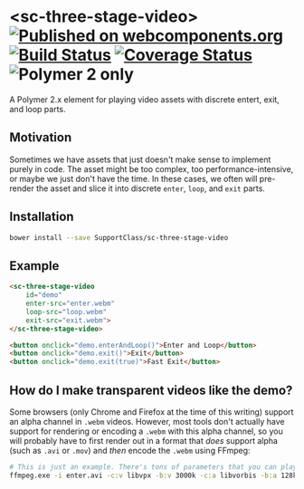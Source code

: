 # \<sc-three-stage-video\> [![Published on webcomponents.org](https://img.shields.io/badge/webcomponents.org-published-blue.svg)](https://www.webcomponents.org/element/NodeCGElemements/sc-three-stage-video) [![Build Status](https://travis-ci.org/SupportClass/sc-three-stage-video.svg?branch=master)](https://travis-ci.org/SupportClass/sc-three-stage-video) [![Coverage Status](https://coveralls.io/repos/github/SupportClass/sc-three-stage-video/badge.svg?branch=master)](https://coveralls.io/github/SupportClass/sc-three-stage-video?branch=master) ![Polymer 2 only](https://img.shields.io/badge/Polymer%202-only-blue.svg)

A Polymer 2.x element for playing video assets with discrete entert, exit, and loop parts.

## Motivation
Sometimes we have assets that just doesn't make sense to implement purely in code. The asset might be too complex, too performance-intensive, or maybe we just don't have the time. In these cases, we often will pre-render the asset and slice it into discrete `enter`, `loop`, and `exit` parts.

## Installation
```bash
bower install --save SupportClass/sc-three-stage-video
```

## Example
<!--
```
<custom-element-demo height="225">
  <template>
    <link rel="import" href="sc-three-stage-video.html">
    <next-code-block></next-code-block>
  </template>
</custom-element-demo>
```
-->
```html
<sc-three-stage-video
	id="demo"
	enter-src="enter.webm"
	loop-src="loop.webm"
	exit-src="exit.webm">
</sc-three-stage-video>

<button onclick="demo.enterAndLoop()">Enter and Loop</button>
<button onclick="demo.exit()">Exit</button>
<button onclick="demo.exit(true)">Fast Exit</button>
```

## How do I make transparent videos like the demo?
Some browsers (only Chrome and Firefox at the time of this writing) support an alpha channel in `.webm` videos. However, most tools don't actually have support for rendering or encoding a `.webm` with this alpha channel, so you will probably have to first render out in a format that _does_ support alpha (such as `.avi` or `.mov`) and _then_ encode the `.webm` using FFmpeg:

```bash
# This is just an example. There's tons of parameters that you can play with, but this will get you going.
ffmpeg.exe -i enter.avi -c:v libvpx -b:v 3000k -c:a libvorbis -b:a 128k enter.webm
```
